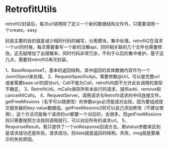 # RetrofitUtils
retrofit2封装后，每次url调用除了定义一个新的数据结构文件外，只需要调用一个create。easy



封装主要的目的就是减少相同代码的编写，分离模块，集中处理。retrofit2在请求一个url的时候，每次需要重写一个新的注解api，同时相关联的几个文件也需要修改。这无疑增加了出错概率，同时代码非常冗余，不利于以后的集中维护。基于这几点，需要将retrofit2再次封装。

1、BaseResponseT。基本的返回结构，其中返回的具体数据内容作为一个JsonObject来处理。 2、RequestSpecificApi。需要参数@Url，可以是完整url或者需要base url的部分url。Call不能为Call，retrofit内部不允许此处调用的类型不确定。 3、RetrofitUtil。mCalls保存所有未执行的请求，提供add、remove和cancelAllCalls。 4、RequestServer。调用请求与Retrofit请求的中间连接文件。getFreeMissions（名字可以随便改）的参数args必须是成对出现，因为要组成提交服务器的key-value数据组。getFreeMissions2则可以自己添加修改（不建议使用），这个方法可能每个请求的url都要一个对应的，会很多。而getFreeMissions则只需要按照方法规则调用就行，可以对应所有的请求url。 5、ResponseResult。我只提供了一个onResponse回调方法，用status参数来区别是请求成功还是失败。请求成功，则data就是返回的结构。失败，msg就是要展示的失败原因。
